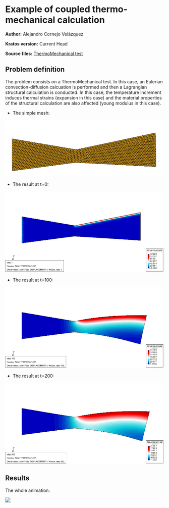 # Example of coupled thermo-mechanical calculation

**Author:** Alejandro Cornejo Velázquez

**Kratos version:** Current Head

**Source files:** [ThermoMechanical test](https://github.com/KratosMultiphysics/Examples/tree/master/structural_mechanics/use_cases/thermo_mechanical_coupling/source)

## Problem definition

The problem consists on a ThermoMechanical test.  In this case, an Eulerian convection-diffusion calcuation is performed and then a Lagrangian structural calculation is conducted. In this case, the temperature increment induces thermal strains (expansion in this case) and the material properties of the structural calculation are also affected (young modulus in this case).

- The simple mesh:

<img src="data/mesh.png" width="600">

- The result at t=0:

<img src="data/t_0.png" width="600">

- The result at t=100:

<img src="data/t_100.png" width="600">

- The result at t=200:

<img src="data/t_200.png" width="600">

## Results


The whole animation:

<img src="data/video_1.gif" width="600">


